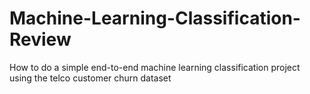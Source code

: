 # Machine-Learning-Classification-Review

How to do a simple end-to-end machine learning classification project using the telco customer churn dataset
